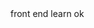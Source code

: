 <!DOCTYPE html>
<html lang="en">
<head>
	<meta charset="UTF-8">
	<title>front learn</title>
</head>
<body>
	front end learn 
	ok 
</body>
</html>
